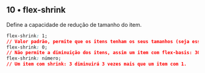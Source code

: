 ## 10 • flex-shrink
Define a capacidade de redução de tamanho do item.

~~~css
flex-shrink: 1;
// Valor padrão, permite que os itens tenham os seus tamanhos (seja esse tamanho definido a partir de width ou flex-basis) reduzidos para caber no container.
flex-shrink: 0;
// Não permite a diminuição dos itens, assim um item com flex-basis: 300px; nunca diminuirá menos do que 300px, mesmo que o conteúdo não ocupe todo esse espaço.
flex-shrink: número;
// Um item com shrink: 3 diminuirá 3 vezes mais que um item com 1.
~~~
